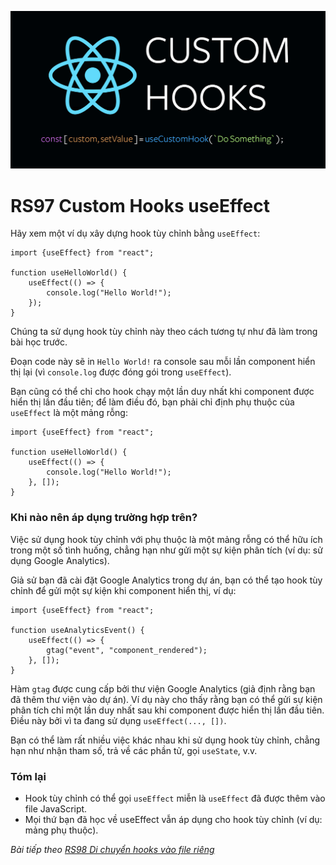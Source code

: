 ![Create-HTML-1](images/custom-hooks.png) 

# RS97 Custom Hooks useEffect

Hãy xem một ví dụ xây dựng hook tùy chỉnh bằng `useEffect`:

```
import {useEffect} from "react";

function useHelloWorld() {
    useEffect(() => {
        console.log("Hello World!");
    });
}
```

Chúng ta sử dụng hook tùy chỉnh này theo cách tương tự như đã làm trong bài học trước.

Đoạn code này sẽ in `Hello World!` ra console sau mỗi lần component hiển thị lại (vì `console.log` được đóng gói trong `useEffect`).

Bạn cũng có thể chỉ cho hook chạy một lần duy nhất khi component được hiển thị lần đầu tiên; để làm điều đó, bạn phải chỉ định phụ thuộc của `useEffect` là một mảng rỗng:

```
import {useEffect} from "react";

function useHelloWorld() {
    useEffect(() => {
        console.log("Hello World!");
    }, []);
}
```

### Khi nào nên áp dụng trường hợp trên?

Việc sử dụng hook tùy chỉnh với phụ thuộc là một mảng rỗng có thể hữu ích trong một số tình huống, chẳng hạn như gửi một sự kiện phân tích (ví dụ: sử dụng Google Analytics).

Giả sử bạn đã cài đặt Google Analytics trong dự án, bạn có thể tạo hook tùy chỉnh để gửi một sự kiện khi component hiển thị, ví dụ:

```
import {useEffect} from "react";

function useAnalyticsEvent() {
    useEffect(() => {
        gtag("event", "component_rendered");
    }, []);
}
```

Hàm `gtag` được cung cấp bởi thư viện Google Analytics (giả định rằng bạn đã thêm thư viện vào dự án). Ví dụ này cho thấy rằng bạn có thể gửi sự kiện phân tích chỉ một lần duy nhất sau khi component được hiển thị lần đầu tiên. Điều này bởi vì ta đang sử dụng `useEffect(..., [])`.

Bạn có thể làm rất nhiều việc khác nhau khi sử dụng hook tùy chỉnh, chẳng hạn như nhận tham số, trả về các phần tử, gọi `useState`, v.v.

### Tóm lại

- Hook tùy chỉnh có thể gọi `useEffect` miễn là `useEffect` đã được thêm vào file JavaScript.
- Mọi thứ bạn đã học về useEffect vẫn áp dụng cho hook tùy chỉnh (ví dụ: mảng phụ thuộc).

*Bài tiếp theo [RS98 Di chuyển hooks vào file riêng](/lesson/session/session_098_custom_hooks_file.md)*